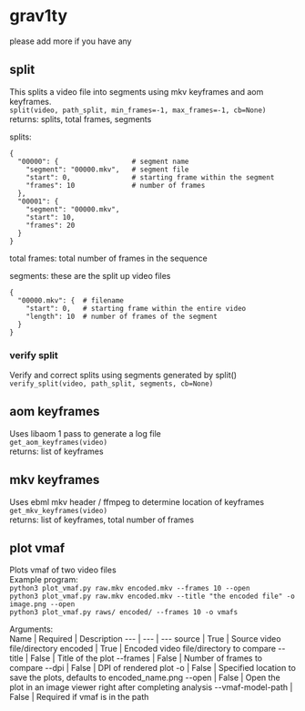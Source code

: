 # grav1ty

please add more if you have any

## split
This splits a video file into segments using mkv keyframes and aom keyframes.  
`split(video, path_split, min_frames=-1, max_frames=-1, cb=None)`  
returns: splits, total frames, segments  

splits:
```
{
  "00000": {                  # segment name
    "segment": "00000.mkv",   # segment file
    "start": 0,               # starting frame within the segment
    "frames": 10              # number of frames
  },
  "00001": {
    "segment": "00000.mkv",
    "start": 10,
    "frames": 20
  }
}
```

total frames: total number of frames in the sequence

segments: these are the split up video files
```
{
  "00000.mkv": {  # filename
    "start": 0,   # starting frame within the entire video
    "length": 10  # number of frames of the segment
  }
}
```

### verify split
Verify and correct splits using segments generated by split()
`verify_split(video, path_split, segments, cb=None)`  

## aom keyframes
Uses libaom 1 pass to generate a log file  
`get_aom_keyframes(video)`  
returns: list of keyframes

## mkv keyframes
Uses ebml mkv header / ffmpeg to determine location of keyframes  
`get_mkv_keyframes(video)`  
returns: list of keyframes, total number of frames  

## plot vmaf
Plots vmaf of two video files  
Example program:  
`python3 plot_vmaf.py raw.mkv encoded.mkv --frames 10 --open`  
`python3 plot_vmaf.py raw.mkv encoded.mkv --title "the encoded file" -o image.png --open`  
`python3 plot_vmaf.py raws/ encoded/ --frames 10 -o vmafs`  

Arguments:  
Name | Required | Description
--- | --- | ---
source | True | Source video file/directory
encoded | True | Encoded video file/directory to compare
--title | False | Title of the plot
--frames | False | Number of frames to compare
--dpi | False | DPI of rendered plot
-o | False | Specified location to save the plots, defaults to encoded_name.png
--open | False | Open the plot in an image viewer right after completing analysis
--vmaf-model-path | False | Required if vmaf is in the path
